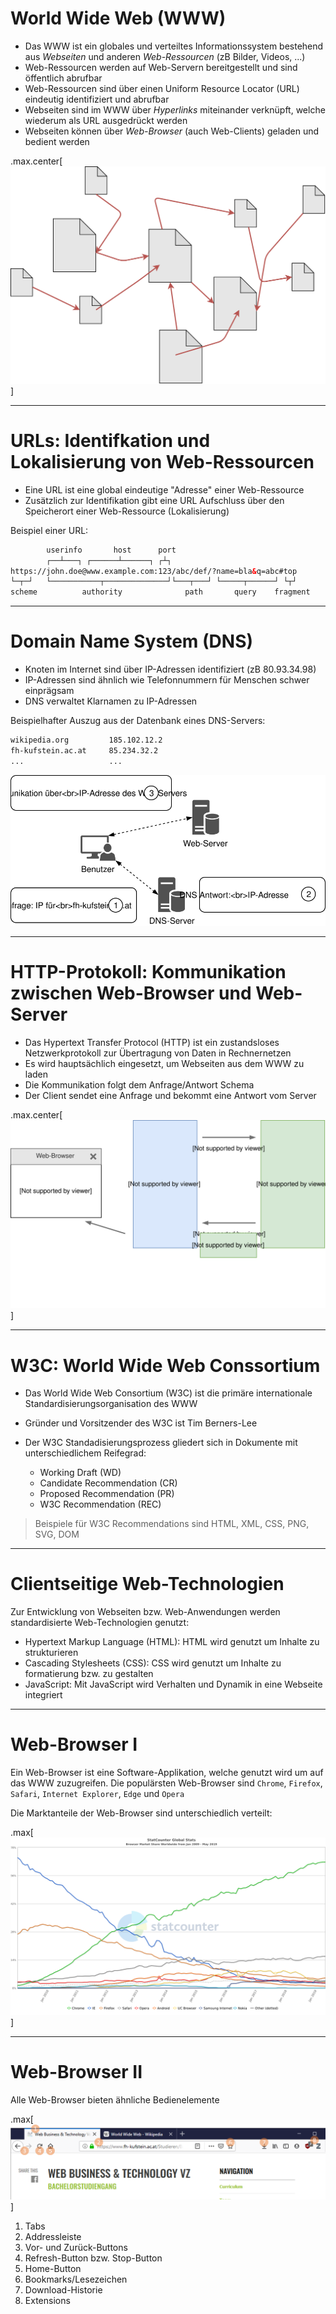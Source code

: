 # World Wide Web (WWW)

 - Das WWW ist ein globales und verteiltes Informationssystem bestehend aus _Webseiten_ und anderen _Web-Ressourcen_ (zB Bilder, Videos, ...)
 - Web-Ressourcen werden auf Web-Servern bereitgestellt und sind öffentlich abrufbar
 - Web-Ressourcen sind über einen Uniform Resource Locator (URL) eindeutig identifiziert und abrufbar
 - Webseiten sind im WWW über _Hyperlinks_ miteinander verknüpft, welche wiederum als URL ausgedrückt werden
 -  Webseiten können über _Web-Browser_ (auch Web-Clients) geladen und bedient werden

.max.center[![World Wide Web](../images/003-www.svg)]

---

# URLs: Identifkation und Lokalisierung von Web-Ressourcen

 - Eine URL ist eine global eindeutige "Adresse" einer Web-Ressource
 - Zusätzlich zur Identifikation gibt eine URL Aufschluss über den Speicherort einer Web-Ressource (Lokalisierung)

Beispiel einer URL:
```html
        userinfo       host      port
        ┌──┴───┐ ┌──────┴──────┐ ┌┴┐
https://john.doe@www.example.com:123/abc/def/?name=bla&q=abc#top
└─┬─┘   └───────────┬──────────────┘└───┬───┘ └─────┬──────┘ └┬┘
scheme          authority              path       query    fragment
```

---

# Domain Name System (DNS)

 - Knoten im Internet sind über IP-Adressen identifiziert (zB 80.93.34.98)
 - IP-Adressen sind ähnlich wie Telefonnummern für Menschen schwer einprägsam
 - DNS verwaltet Klarnamen zu IP-Adressen 

Beispielhafter Auszug aus der Datenbank eines DNS-Servers:
```html
wikipedia.org         185.102.12.2
fh-kufstein.ac.at     85.234.32.2
...                   ...
```

![DNS-Anfrage](../images/001-DNS-Anfrage.svg "DNS-Abfrage")

---

# HTTP-Protokoll: Kommunikation zwischen Web-Browser und Web-Server

 - Das Hypertext Transfer Protocol (HTTP) ist ein zustandsloses Netzwerkprotokoll zur Übertragung von Daten in Rechnernetzen
 - Es wird hauptsächlich eingesetzt, um Webseiten aus dem WWW zu laden
 - Die Kommunikation folgt dem Anfrage/Antwort Schema
 - Der Client sendet eine Anfrage und bekommt eine Antwort vom Server

.max.center[![HTTP-Protokoll](../images/002-HTTP-Protokoll.svg)]

---

# W3C: World Wide Web Conssortium

 - Das World Wide Web Consortium (W3C) ist die primäre internationale Standardisierungsorganisation des WWW
 - Gründer und Vorsitzender des W3C ist Tim Berners-Lee

 - Der W3C Standadisierungsprozess gliedert sich in Dokumente mit unterschiedlichem Reifegrad:
    - Working Draft (WD)
    - Candidate Recommendation (CR)
    - Proposed Recommendation (PR)
    - W3C Recommendation (REC)

> Beispiele für W3C Recommendations sind HTML, XML, CSS, PNG, SVG, DOM

---

# Clientseitige Web-Technologien

Zur Entwicklung von Webseiten bzw. Web-Anwendungen werden standardisierte Web-Technologien genutzt:

 - Hypertext Markup Language (HTML): HTML wird genutzt um Inhalte zu strukturieren
 - Cascading Stylesheets (CSS): CSS wird genutzt um Inhalte zu formatierung bzw. zu gestalten
 - JavaScript: Mit JavaScript wird Verhalten und Dynamik in eine Webseite integriert

---

# Web-Browser I

Ein Web-Browser ist eine Software-Applikation, welche genutzt wird um auf das WWW zuzugreifen. Die populärsten Web-Browser sind `Chrome`, `Firefox`, `Safari`, `Internet Explorer`, `Edge` und `Opera`

Die Marktanteile der Web-Browser sind unterschiedlich verteilt:

.max[![Nutzungsstatistiken Web-Browser](../images/004-Browser-Statistik.png)]

---

# Web-Browser II

Alle Web-Browser bieten ähnliche Bedienelemente

.max[![Web-Browser Bedienelemente](../images/005-Web-Browser-Funktionen.png)]

 1. Tabs
 2. Addressleiste
 3. Vor- und Zurück-Buttons
 4. Refresh-Button bzw. Stop-Button
 5. Home-Button
 6. Bookmarks/Lesezeichen
 7. Download-Historie
 8. Extensions


